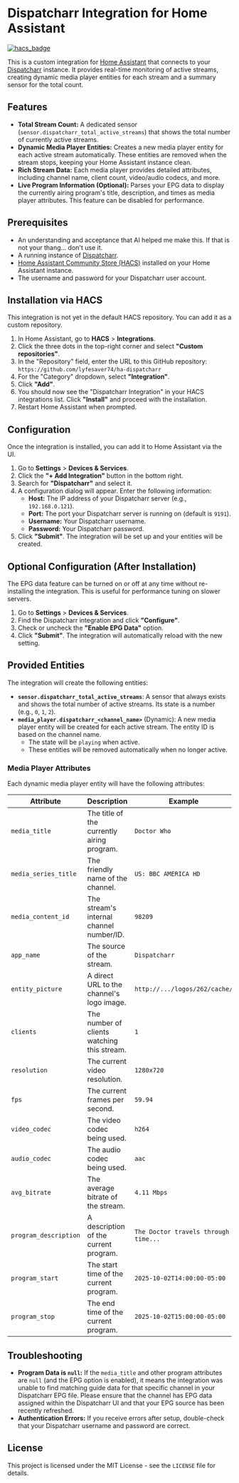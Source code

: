 # Dispatcharr Integration for Home Assistant

[![hacs_badge](https://img.shields.io/badge/HACS-Custom-orange.svg)](https://github.com/custom-components/hacs)

This is a custom integration for [Home Assistant](https://www.home-assistant.io/) that connects to your [Dispatcharr](https://github.com/Dispatcharr/Dispatcharr) instance. It provides real-time monitoring of active streams, creating dynamic media player entities for each stream and a summary sensor for the total count.

## Features

* **Total Stream Count:** A dedicated sensor (`sensor.dispatcharr_total_active_streams`) that shows the total number of currently active streams.
* **Dynamic Media Player Entities:** Creates a new media player entity for each active stream automatically. These entities are removed when the stream stops, keeping your Home Assistant instance clean.
* **Rich Stream Data:** Each media player provides detailed attributes, including channel name, client count, video/audio codecs, and more.
* **Live Program Information (Optional):** Parses your EPG data to display the currently airing program's title, description, and times as media player attributes. This feature can be disabled for performance.

## Prerequisites

* An understanding and acceptance that AI helped me make this. If that is not your thang... don't use it.
* A running instance of [Dispatcharr](https://github.com/Dispatcharr/Dispatcharr).
* [Home Assistant Community Store (HACS)](https://hacs.xyz/) installed on your Home Assistant instance.
* The username and password for your Dispatcharr user account.

## Installation via HACS

This integration is not yet in the default HACS repository. You can add it as a custom repository.

1.  In Home Assistant, go to **HACS** > **Integrations**.
2.  Click the three dots in the top-right corner and select **"Custom repositories"**.
3.  In the "Repository" field, enter the URL to this GitHub repository: `https://github.com/lyfesaver74/ha-dispatcharr`
4.  For the "Category" dropdown, select **"Integration"**.
5.  Click **"Add"**.
6.  You should now see the "Dispatcharr Integration" in your HACS integrations list. Click **"Install"** and proceed with the installation.
7.  Restart Home Assistant when prompted.

## Configuration

Once the integration is installed, you can add it to Home Assistant via the UI.

1.  Go to **Settings** > **Devices & Services**.
2.  Click the **"+ Add Integration"** button in the bottom right.
3.  Search for **"Dispatcharr"** and select it.
4.  A configuration dialog will appear. Enter the following information:
    * **Host:** The IP address of your Dispatcharr server (e.g., `192.168.0.121`).
    * **Port:** The port your Dispatcharr server is running on (default is `9191`).
    * **Username:** Your Dispatcharr username.
    * **Password:** Your Dispatcharr password.
5.  Click **"Submit"**. The integration will be set up and your entities will be created.

## Optional Configuration (After Installation)

The EPG data feature can be turned on or off at any time without re-installing the integration. This is useful for performance tuning on slower servers.

1.  Go to **Settings** > **Devices & Services**.
2.  Find the Dispatcharr integration and click **"Configure"**.
3.  Check or uncheck the **"Enable EPG Data"** option.
4.  Click **"Submit"**. The integration will automatically reload with the new setting.

## Provided Entities

The integration will create the following entities:

* **`sensor.dispatcharr_total_active_streams`**: A sensor that always exists and shows the total number of active streams. Its state is a number (e.g., `0`, `1`, `2`).
* **`media_player.dispatcharr_<channel_name>`** (Dynamic): A new media player entity will be created for each active stream. The entity ID is based on the channel name.
    * The state will be `playing` when active.
    * These entities will be removed automatically when no longer active.

### Media Player Attributes

Each dynamic media player entity will have the following attributes:

| Attribute | Description | Example |
|---|---|---|
| `media_title` | The title of the currently airing program. | `Doctor Who` |
| `media_series_title` | The friendly name of the channel. | `US: BBC AMERICA HD` |
| `media_content_id` | The stream's internal channel number/ID. | `98209` |
| `app_name` | The source of the stream. | `Dispatcharr` |
| `entity_picture` | A direct URL to the channel's logo image. | `http://.../logos/262/cache/` |
| `clients` | The number of clients watching this stream. | `1` |
| `resolution` | The current video resolution. | `1280x720` |
| `fps` | The current frames per second. | `59.94` |
| `video_codec` | The video codec being used. | `h264` |
| `audio_codec` | The audio codec being used. | `aac` |
| `avg_bitrate` | The average bitrate of the stream. | `4.11 Mbps` |
| `program_description` | A description of the current program. | `The Doctor travels through time...` |
| `program_start` | The start time of the current program. | `2025-10-02T14:00:00-05:00` |
| `program_stop` | The end time of the current program. | `2025-10-02T15:00:00-05:00` |

## Troubleshooting

* **Program Data is `null`:** If the `media_title` and other program attributes are `null` (and the EPG option is enabled), it means the integration was unable to find matching guide data for that specific channel in your Dispatcharr EPG file. Please ensure that the channel has EPG data assigned within the Dispatcharr UI and that your EPG source has been recently refreshed.
* **Authentication Errors:** If you receive errors after setup, double-check that your Dispatcharr username and password are correct.

## License

This project is licensed under the MIT License - see the `LICENSE` file for details.

